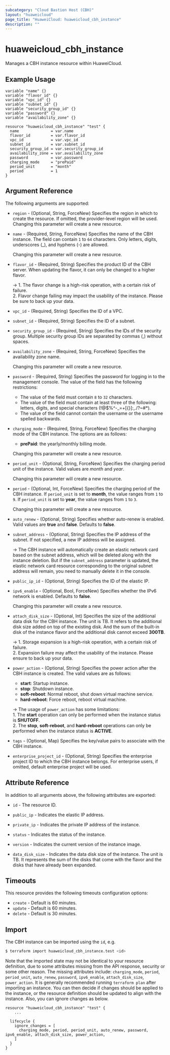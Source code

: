 ```yaml
---
subcategory: "Cloud Bastion Host (CBH)"
layout: "huaweicloud"
page_title: "HuaweiCloud: huaweicloud_cbh_instance"
description: ""
---
```


# huaweicloud_cbh_instance

Manages a CBH instance resource within HuaweiCloud.

## Example Usage

```hcl
variable "name" {}
variable "flavor_id" {}
variable "vpc_id" {}
variable "subnet_id" {}
variable "security_group_id" {}
variable "password" {}
variable "availability_zone" {}

resource "huaweicloud_cbh_instance" "test" {
  name              = var.name
  flavor_id         = var.flavor_id
  vpc_id            = var.vpc_id
  subnet_id         = var.subnet_id
  security_group_id = var.security_group_id
  availability_zone = var.availability_zone
  password          = var.password
  charging_mode     = "prePaid"
  period_unit       = "month"
  period            = 1
}
```

## Argument Reference

The following arguments are supported:

* `region` - (Optional, String, ForceNew) Specifies the region in which to create the resource.
  If omitted, the provider-level region will be used. Changing this parameter will create a new resource.

* `name` - (Required, String, ForceNew) Specifies the name of the CBH instance. The field can contain `1` to `64` characters.
  Only letters, digits, underscores (_), and hyphens (-) are allowed.

  Changing this parameter will create a new resource.

* `flavor_id` - (Required, String) Specifies the product ID of the CBH server. When updating the flavor, it can only be
  changed to a higher flavor.

  -> 1. The flavor change is a high-risk operation, with a certain risk of failure.
  <br/>2. Flavor change failing may impact the usability of the instance. Please be sure to back up your data.

* `vpc_id` - (Required, String) Specifies the ID of a VPC.

* `subnet_id` - (Required, String) Specifies the ID of a subnet.

* `security_group_id` - (Required, String) Specifies the IDs of the security group. Multiple security group IDs are
  separated by commas (,) without spaces.

* `availability_zone` - (Required, String, ForceNew) Specifies the availability zone name.

  Changing this parameter will create a new resource.

* `password` - (Required, String) Specifies the password for logging in to the management console. The value of the field
  has the following restrictions:
  + The value of the field must contain `8` to `32` characters.
  + The value of the field must contain at least three of the following: letters, digits, and special characters
    (!@$%^-_=+[{}]:,./?~#*).
  + The value of the field cannot contain the username or the username spelled backwards.

* `charging_mode` - (Required, String, ForceNew) Specifies the charging mode of the CBH instance.
  The options are as follows:
  + **prePaid**: the yearly/monthly billing mode.

  Changing this parameter will create a new resource.

* `period_unit` - (Optional, String, ForceNew) Specifies the charging period unit of the instance.
  Valid values are *month* and *year*.

  Changing this parameter will create a new resource.

* `period` - (Optional, Int, ForceNew) Specifies the charging period of the CBH instance.
  If `period_unit` is set to **month**, the value ranges from `1` to `9`.
  If `period_unit` is set to **year**, the value ranges from `1` to `3`.

  Changing this parameter will create a new resource.

* `auto_renew` - (Optional, String) Specifies whether auto-renew is enabled.
  Valid values are **true** and **false**. Defaults to **false**.

* `subnet_address` - (Optional, String) Specifies the IP address of the subnet.
  If not specified, a new IP address will be assigned.

  -> The CBH instance will automatically create an elastic network card based on the subnet address, which will be
  deleted along with the instance deletion. But if the `subnet_address` parameter is updated, the elastic network card
  resource corresponding to the original subnet address will remain, you need to manually delete it in the console.

* `public_ip_id` - (Optional, String) Specifies the ID of the elastic IP.

* `ipv6_enable` - (Optional, Bool, ForceNew) Specifies whether the IPv6 network is enabled. Defaults to **false**.

  Changing this parameter will create a new resource.

* `attach_disk_size` - (Optional, Int) Specifies the size of the additional data disk for the CBH instance.
  The unit is TB. It refers to the additional disk size added on top of the existing disk. And the sum of the built-in
  disk of the instance flavor and the additional disk cannot exceed **300TB**.

  -> 1. Storage expansion is a high-risk operation, with a certain risk of failure.
  <br/>2. Expansion failure may affect the usability of the instance. Please ensure to back up your data.

* `power_action` - (Optional, String) Specifies the power action after the CBH instance is created.
  The valid values are as follows:
  + **start**: Startup instance.
  + **stop**: Shutdown instance.
  + **soft-reboot**: Normal reboot, shut down virtual machine service.
  + **hard-reboot**: Force reboot, reboot virtual machine.

  -> The usage of `power_action` has some limitations:
    <br/>1. The **start** operation can only be performed when the instance status is **SHUTOFF**.
    <br/>2. The **stop**, **soft-reboot**, and **hard-reboot** operations can only be performed when the instance status
    is **ACTIVE**.

* `tags` - (Optional, Map) Specifies the key/value pairs to associate with the CBH instance.

* `enterprise_project_id` - (Optional, String) Specifies the enterprise project ID to which the CBH instance
  belongs. For enterprise users, if omitted, default enterprise project will be used.

## Attribute Reference

In addition to all arguments above, the following attributes are exported:

* `id` - The resource ID.

* `public_ip` - Indicates the elastic IP address.

* `private_ip` - Indicates the private IP address of the instance.

* `status` - Indicates the status of the instance.

* `version` - Indicates the current version of the instance image.

* `data_disk_size` - Indicates the data disk size of the instance. The unit is TB. It represents the sum of the disks
  that come with the flavor and the disks that have already been expanded.

## Timeouts

This resource provides the following timeouts configuration options:

* `create` - Default is 60 minutes.
* `update` - Default is 60 minutes.
* `delete` - Default is 30 minutes.

## Import

The CBH instance can be imported using the `id`, e.g.

```bash
$ terraform import huaweicloud_cbh_instance.test <id>
```

Note that the imported state may not be identical to your resource definition, due to some attributes missing from the
API response, security or some other reason. The missing attributes include: `charging_mode`, `period`, `period_unit`,
`auto_renew`, `password`, `ipv6_enable`, `attach_disk_size`, `power_action`.
It is generally recommended running `terraform plan` after importing an instance.
You can then decide if changes should be applied to the instance, or the resource definition should be updated
to align with the instance. Also, you can ignore changes as below.

```hcl
resource "huaweicloud_cbh_instance" "test" {
    ...

  lifecycle {
    ignore_changes = [
      charging_mode, period, period_unit, auto_renew, password, ipv6_enable, attach_disk_size, power_action,
    ]
  }
}
```
